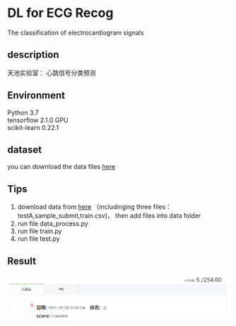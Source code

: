 # DL for ECG Recog
 The classification of electrocardiogram signals
## description
天池实验室：
心跳信号分类预测

## Environment
Python 3.7  
tensorflow 2.1.0 GPU  
scikit-learn 0.22.1  

## dataset
you can download the data files [here](https://tianchi.aliyun.com/dataset/dataDetail?dataId=94490)

## Tips
1. download data from [here](https://tianchi.aliyun.com/dataset/dataDetail?dataId=94490) （includinging three files：testA,sample_submit,train.csv)， then add files into data folder
1. run file data_process.py  
1. run file train.py  
1. run file test.py

## Result
![avatar](./result/Rank.png)
